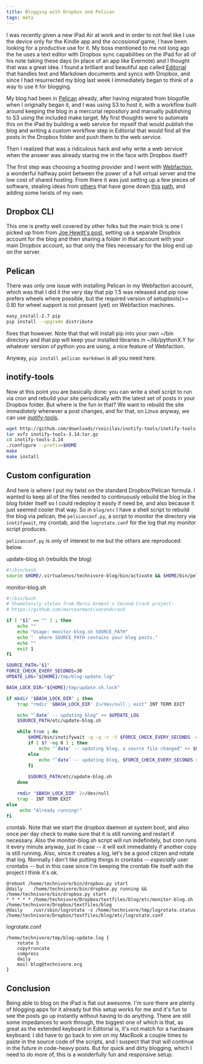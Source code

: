 ```yaml
---
title: Blogging with Dropbox and Pelican
tags: meta
---
```


I was recently given a new iPad Air at work and in order to not feel like I use
the device only for the Kindle app and the *occasional* game, I have been
looking for a productive use for it. My boss mentioned to me not long ago the
he uses a text editor with Dropbox sync capabilities on the iPad for all of his
note taking these days (in place of an app like Evernote) and I thought that
was a great idea. I found a brilliant and beautiful app called
[Editorial](http://omz-software.com/editorial) that handles text and Markdown
documents and syncs with Dropbox, and since I had resurrected my blog last week
I immediately began to think of a way to use it for blogging.

<!-- more -->

My blog had been in [Pelican](http://blog.getpelican.com/) already, after
having migrated from blogofile when I originally began it, and I was using S3
to host it, with a workflow built around keeping the blog in a mercurial
repository and manually publishing to S3 using the included make target. My
first thoughts were to automate this on the iPad by building a web service for
myself that would publish the blog and writing a custom workflow step in
Editorial that would find all the posts in the Dropbox folder and push them to
the web service. 

Then I realized that was a ridiculous hack and why write a web service when the
answer was already staring me in the face with Dropbox itself? 

The first step was choosing a hosting provider and I went with
[Webfaction](http://webfaction.com), a wonderful halfway point between the
power of a full virtual server and the low cost of shared hosting. From there
it was just setting up a few pieces of software, stealing ideas from
[others](http://thepoch.com/2013/migrating-to-pelican-configurations-makefile-my-workflow.html)
that have gone down
[this](http://joehewitt.com/2011/10/03/dropbox-is-my-publish-button)
[path](https://github.com/marcoarment/secondcrack), and adding some twists of
my own. 

## Dropbox CLI
This one is pretty well covered by other folks but the main trick is one I
picked up from from [Joe Hewitt's
post](http://joehewitt.com/2011/10/03/dropbox-is-my-publish-button), setting up
a separate Dropbox account for the blog and then sharing a folder in that
account with your main Dropbox account, so that only the files necessary for
the blog end up on the server.

## Pelican
There was only one issue with installing Pelican in my Webfaction account,
which was that I did it the very day that pip 1.5 was released and pip now
prefers wheels where possible, but the required version of setuptools(>= 0.8)
for wheel support is not present (yet) on Webfaction machines. 

```sh
easy_install-2.7 pip
pip install --upgrade distribute
```

fixes that however. Note that that will install pip into your own ~/bin
directory and that pip will keep your installed libraries in ~/lib/pythonX.Y
for whatever version of python you are using, a nice feature of Webfaction. 

Anyway, `pip install pelican markdown` is all you need here. 

## inotify-tools
Now at this point you are basically done: you can write a shell script to run via cron and rebuild your site periodically with the latest set of posts in your Dropbox folder. But where is the fun in that? We want to rebuild the site *immediately* whenever a post changes, and for that, on Linux anyway, we can use [inotify-tools](https://github.com/rvoicilas/inotify-tools/wiki).

```sh
wget http://github.com/downloads/rvoicilas/inotify-tools/inotify-tools-3.14.tar.gz
tar xvfz inotify-tools-3.14.tar.gz
cd inotify-tools-3.14
./configure --prefix=$HOME
make
make install
```

## Custom configuration
And here is where I put my twist on the standard Dropbox/Pelican formula. I wanted to keep all of the files needed to continuously rebuild the blog in the blog folder itself so I could redeploy it easily if need be, and also because it just seemed cooler that way. So in `blog/etc` I have a shell script to rebuild the blog via pelican, the `pelicanconf.py`, a script to monitor the directory via `inotifywait`, my crontab, and the `logrotate.conf` for the log that my monitor script produces. 

`pelicanconf.py` is only of interest to me but the others are reproduced below.

update-blog.sh (rebuilds the blog)

```sh
#!/bin/bash
source $HOME/.virtualenvs/technivore-blog/bin/activate && $HOME/bin/pelican -q -s $HOME/Dropbox/textfiles/blog/pelicanconf.py
```

monitor-blog.sh

```sh
#!/bin/bash
# Shamelessly stolen from Marco Arment's Second Crack project:
# https://github.com/marcoarment/secondcrack

if [ "$1" == "" ] ; then
    echo ""
    echo "Usage: monitor-blog.sh SOURCE_PATH"
    echo "  where SOURCE_PATH contains your blog posts."
    echo ""
    exit 1
fi

SOURCE_PATH="$1"
FORCE_CHECK_EVERY_SECONDS=30
UPDATE_LOG="${HOME}/tmp/blog-update.log"

BASH_LOCK_DIR="${HOME}/tmp/update.sh.lock"

if mkdir "$BASH_LOCK_DIR" ; then
    trap "rmdir '$BASH_LOCK_DIR' 2>/dev/null ; exit" INT TERM EXIT

    echo "`date` -- updating blog" >> $UPDATE_LOG
    $SOURCE_PATH/etc/update-blog.sh

    while true ; do
        $HOME/bin/inotifywait -q -q -r -t $FORCE_CHECK_EVERY_SECONDS -e close_write -e create -e delete -e moved_from "$SOURCE_PATH"
        if [ $? -eq 0 ] ; then
            echo "`date` -- updating blog, a source file changed" >> $UPDATE_LOG
        else
            echo "`date` -- updating blog, $FORCE_CHECK_EVERY_SECONDS seconds elapsed" >> $UPDATE_LOG
        fi
        
        $SOURCE_PATH/etc/update-blog.sh
    done

    rmdir "$BASH_LOCK_DIR" 2>/dev/null
    trap - INT TERM EXIT
else
     echo "Already running!"
fi
```

crontab. Note that we start the dropbox daemon at system boot, and also once
per day check to make sure that it is still running and restart if necessary.
Also the monitor-blog.sh script will run indefinitely, but cron runs it every
minute anyway, just in case -- it will exit immediately if another copy is
still running. Also, since it creates a log, let's be a good citizen and rotate
that log. Normally I don't like putting things in crontabs -- *especially* user
crontabs -- but in this case since I'm keeping the crontab file itself with the
project I think it's ok.

```
@reboot /home/technivore/bin/dropbox.py start
@daily    /home/technivore/bin/dropbox.py running && /home/technivore/bin/dropbox.py start
* * * * * /home/technivore/Dropbox/textfiles/blog/etc/monitor-blog.sh /home/technivore/Dropbox/textfiles/blog
@daily    /usr/sbin/logrotate -s /home/technivore/tmp/logrotate.status /home/technivore/Dropbox/textfiles/blog/etc/logrotate.conf
```

logrotate.conf

```
/home/technivore/tmp/blog-update.log {
    rotate 5
    copytruncate
    compress
    daily
    mail blog@technivore.org
}
```

## Conclusion

Being able to blog on the iPad is flat out awesome. I'm sure there are plenty
of blogging apps for it already but this setup works for me and it's fun to see
the posts go up instantly without having to do anything. There are still some
impedances to work through, the biggest one of which is that, as great as the
extended keyboard in Editorial is, it's not match for a hardware keyboard. I
did have to go back to vim on my MacBook a couple times to paste in the  source
code of the scripts, and I suspect that that will continue in the future in
code-heavy posts. But for quick and dirty blogging, which I need to do more of,
this is a wonderfully fun and responsive setup.
